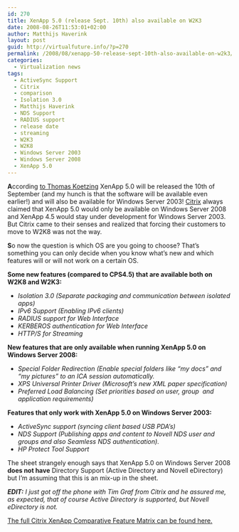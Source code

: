 ```yaml
---
id: 270
title: XenApp 5.0 (release Sept. 10th) also available on W2K3
date: 2008-08-26T11:53:01+02:00
author: Matthijs Haverink
layout: post
guid: http://virtualfuture.info/?p=270
permalink: /2008/08/xenapp-50-release-sept-10th-also-available-on-w2k3/
categories:
  - Virtualization news
tags:
  - ActiveSync Support
  - Citrix
  - comparison
  - Isolation 3.0
  - Matthijs Haverink
  - NDS Support
  - RADIUS support
  - release date
  - streaming
  - W2K3
  - W2K8
  - Windows Server 2003
  - Windows Server 2008
  - XenApp 5.0
---
```

**A**ccording <a href="http://www.thomaskoetzing.de/index.php?option=com_content&task=view&id=283&Itemid=254" target="_blank">to Thomas Koetzing</a> XenApp 5.0 will be released the 10th of September (and my hunch is that the software will be available even earlier!) and will also be available for Windows Server 2003! <a href="http://www.citrix.com" target="_blank">Citrix</a> always claimed that XenApp 5.0 would only be available on Windows Server 2008 and XenApp 4.5 would stay under development for Windows Server 2003. But Citrix came to their senses and realized that forcing their customers to move to W2K8 was not the way.

**S**o now the question is which OS are you going to choose? That&#8217;s something you can only decide when you know what&#8217;s new and which features will or will not work on a certain OS.

**Some new features (compared to CPS4.5) that are available both on W2K8 and W2K3:<!--more-->**

  * _Isolation 3.0 (Separate packaging and communication between isolated apps)_
  * _IPv6 Support (Enabling IPv6 clients)_
  * _RADIUS support for Web Interface_
  * _KERBEROS authentication for Web Interface_
  * _HTTP/S for Streaming_

**New features that are only available when running XenApp 5.0 on Windows Server 2008:**

  * _Special Folder Redirection (Enable special folders like &#8220;my docs&#8221; and &#8220;my pictures&#8221; to an ICA session automatically._
  * _XPS Universal Printer Driver (Microsoft&#8217;s new XML paper specification)_
  * _Preferred Load Balancing (Set priorities based on user, group  and application requirements)_

**Features that only work with XenApp 5.0 on Windows Server 2003:**

  * _ActiveSync support (syncing client based USB PDA&#8217;s)_
  * _NDS Support (Publishing apps and content to Novell NDS user and groups and also Seamless NDS authentication)._
  * _HP Protect Tool Support_

The sheet strangely enough says that XenApp 5.0 on Windows Server 2008 **does not have** Directory Support (Active Directory and Novell eDirectory) but I&#8217;m assuming that this is an mix-up in the sheet.

_**EDIT:** I just got off the phone with Tim Graf from Citrix and he assured me, as expected, that of course Active Directory is supported, but Novell eDirectory is not._

<a href="http://www.citrix.com/site/resources/dynamic/salesdocs/Citrix-XenApp-Comparative-Matrix%28Aug08%29.pdf" target="_blank">The full Citrix XenApp Comparative Feature Matrix can be found here.</a>